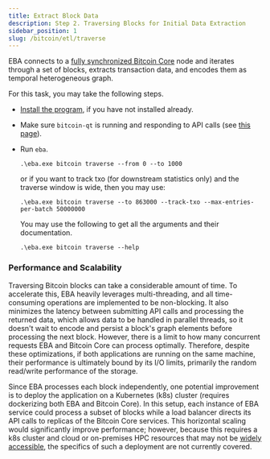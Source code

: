 ```yaml
---
title: Extract Block Data
description: Step 2. Traversing Blocks for Initial Data Extraction
sidebar_position: 1
slug: /bitcoin/etl/traverse
---
```


EBA connects to a [fully synchronized Bitcoin Core](./s1-sync-bitcoin.mdx) 
node and iterates through a set of blocks, 
extracts transaction data, and encodes them as temporal heterogeneous graph. 

For this task, you may take the following steps.

- [Install the program](/gs/installation.md), if you have not installed already.

- Make sure `bitcoin-qt` is running and responding to API calls (see [this page](./s1-sync-bitcoin.mdx)).

- Run `eba`.

    ```shell
    .\eba.exe bitcoin traverse --from 0 --to 1000
    ```

    or if you want to track txo (for downstream statistics only) and the traverse window is wide, then you may use:

    ```shell
    .\eba.exe bitcoin traverse --to 863000 --track-txo --max-entries-per-batch 50000000
    ```

    You may use the following to get all the arguments and their documentation.

    ```shell
    .\eba.exe bitcoin traverse --help
    ```


### Performance and Scalability

Traversing Bitcoin blocks can take a considerable amount of time. 
To accelerate this, 
EBA heavily leverages multi-threading, 
and all time-consuming operations are implemented to be non-blocking. 
It also minimizes the latency between submitting API calls and 
processing the returned data, 
which allows data to be handled in parallel threads, 
so it doesn't wait to encode and persist a block's graph elements before processing the next block.
However, there is a limit to how many concurrent requests EBA and Bitcoin Core can process optimally. 
Therefore, despite these optimizations, 
if both applications are running on the same machine, 
their performance is ultimately bound by its I/O limits, 
primarily the random read/write performance of the storage.


Since EBA processes each block independently, 
one potential improvement is to deploy the application on a Kubernetes (k8s) cluster 
(requires dockerizing both EBA and Bitcoin Core).
In this setup, each instance of EBA service could process a subset of blocks 
while a load balancer directs its API calls to replicas of the Bitcoin Core services. 
This horizontal scaling would significantly improve performance; 
however, because this requires a k8s cluster and cloud or on-premises HPC resources 
that may not be [widely accessible](/docs/gs/accessibility), 
the specifics of such a deployment are not currently covered.
